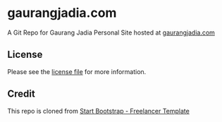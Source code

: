 # gaurangjadia.com
A Git Repo for Gaurang Jadia Personal Site hosted at [gaurangjadia.com](https://gaurangjadia.com/)

## License
Please see the [license file](https://github.com/jadiagaurang/gaurangjadia.com/blob/main/LICENSE) for more information.

## Credit
This repo is cloned from [Start Bootstrap - Freelancer Template](https://github.com/startbootstrap/startbootstrap-freelancer)